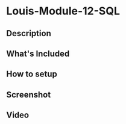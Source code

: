 # Louis-Module-12-SQL
## Description


## What's Included

  
## How to setup

## Screenshot


## Video
